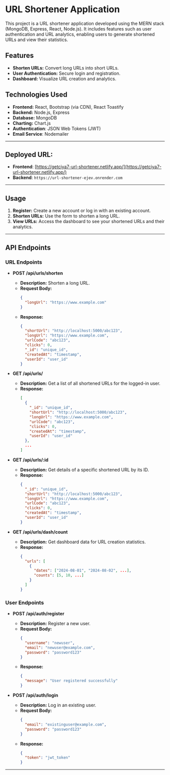 # URL Shortener Application

This project is a URL shortener application developed using the MERN stack (MongoDB, Express, React, Node.js). It includes features such as user authentication and URL analytics, enabling users to generate shortened URLs and view their statistics.

## Features

- **Shorten URLs:** Convert long URLs into short URLs.
- **User Authentication:** Secure login and registration.
- **Dashboard:** Visualize URL creation and analytics.

## Technologies Used

- **Frontend:** React, Bootstrap (via CDN), React Toastify
- **Backend:** Node.js, Express
- **Database:** MongoDB
- **Charting:** Chart.js
- **Authentication**: JSON Web Tokens (JWT)
- **Email Service**: Nodemailer

---

## Deployed URL:

- **Frontend**: [https://getciya7-url-shortener.netlify.app/](https://getciya7-url-shortener.netlify.app/)
- **Backend**: `https://url-shortener-ejev.onrender.com`

---

## Usage

1. **Register:** Create a new account or log in with an existing account.
2. **Shorten URLs:** Use the form to shorten a long URL.
3. **View URLs:** Access the dashboard to see your shortened URLs and their analytics.

---

## API Endpoints

### URL Endpoints

- **POST /api/urls/shorten**

  - **Description:** Shorten a long URL.
  - **Request Body:**
    ```json
    {
      "longUrl": "https://www.example.com"
    }
    ```
  - **Response:**
    ```json
    {
      "shortUrl": "http://localhost:5000/abc123",
      "longUrl": "https://www.example.com",
      "urlCode": "abc123",
      "clicks": 0,
      "_id": "unique_id",
      "createdAt": "timestamp",
      "userId": "user_id"
    }
    ```

- **GET /api/urls/**

  - **Description:** Get a list of all shortened URLs for the logged-in user.
  - **Response:**
    ```json
    [
      {
        "_id": "unique_id",
        "shortUrl": "http://localhost:5000/abc123",
        "longUrl": "https://www.example.com",
        "urlCode": "abc123",
        "clicks": 0,
        "createdAt": "timestamp",
        "userId": "user_id"
      },
      ...
    ]
    ```

- **GET /api/urls/:id**

  - **Description:** Get details of a specific shortened URL by its ID.
  - **Response:**
    ```json
    {
      "_id": "unique_id",
      "shortUrl": "http://localhost:5000/abc123",
      "longUrl": "https://www.example.com",
      "urlCode": "abc123",
      "clicks": 0,
      "createdAt": "timestamp",
      "userId": "user_id"
    }
    ```

- **GET /api/urls/dash/count**
  - **Description:** Get dashboard data for URL creation statistics.
  - **Response:**
    ```json
    {
      "urls": [
        {
          "dates": ["2024-08-01", "2024-08-02", ...],
          "counts": [5, 10, ...]
        }
      ]
    }
    ```

### User Endpoints

- **POST /api/auth/register**

  - **Description:** Register a new user.
  - **Request Body:**
    ```json
    {
      "username": "newuser",
      "email": "newuser@example.com",
      "password": "password123"
    }
    ```
  - **Response:**
    ```json
    {
      "message": "User registered successfully"
    }
    ```

- **POST /api/auth/login**
  - **Description:** Log in an existing user.
  - **Request Body:**
    ```json
    {
      "email": "existinguser@example.com",
      "password": "password123"
    }
    ```
  - **Response:**
    ```json
    {
      "token": "jwt_token"
    }
    ```

---
